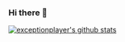 ### Hi there 👋


[![exceptionplayer's github stats](https://github-readme-stats.vercel.app/api?username=exceptionplayer)](https://github.com/exceptionplayer)

